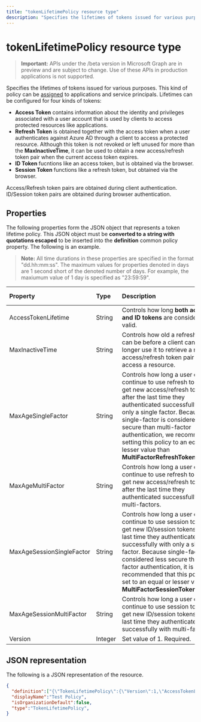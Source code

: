 ```yaml
---
title: "tokenLifetimePolicy resource type"
description: "Specifies the lifetimes of tokens issued for various purposes"
---
```


# tokenLifetimePolicy resource type

> **Important:** APIs under the /beta version in Microsoft Graph are in preview and are subject to change. Use of these APIs in production applications is not supported.

Specifies the lifetimes of tokens issued for various purposes. This kind of policy can be [assigned](../api/policy-assign.md) to applications and service principals. Lifetimes can be configured for four kinds of tokens: 

- **Access Token** contains information about the identity and privileges associated with a user account that is used by clients to access protected resources like applications.
- **Refresh Token** is obtained together with the access token when a user authenticates against Azure AD through a client to access a protected resource. Although this token is not revoked or left unused for more than the **MaxInactiveTime**, it can be used to obtain a new access/refresh token pair when the current access token expires.
- **ID Token** fucntions like an access token, but is obtained via the browser.
- **Session Token** functions like a refresh token, but obtained via the browser.

Access/Refresh token pairs are obtained during client authentication. ID/Session token pairs are obtained during browser authentication.

## Properties
The following properties form the JSON object that represents a token lifetime policy. This JSON object must be **converted to a string with quotations escaped** to be inserted into the **definition** common policy property. The following is an example.

>**Note:** All time durations in these properties are specified in the format "dd.hh:mm:ss". The maximum values for properties denoted in days are 1 second short of the denoted number of days. For example, the maxiumum value of 1 day is specified as "23:59:59".

| Property	   | Type	|Description| Min Value | Max Value | Default Value|
|:---------------|:--------|:----------|:--------|:--------|:----|
|AccessTokenLifetime|String|Controls how long **both access and ID tokens** are considered valid.|10 minutes|1 day|1 hour|
|MaxInactiveTime|String|Controls how old a refresh token can be before a client can no longer use it to retrieve a new access/refresh token pair to access a resource.|10 minutes|90 days|14 days|
|MaxAgeSingleFactor|String|Controls how long a user can continue to use refresh tokens to get new access/refresh token pairs after the last time they authenticated successfully with only a single factor. Because single-factor is considered less secure than multi-factor authentication, we recommend setting this policy to an equal or lesser value than **MultiFactorRefreshTokenMaxAge**.|10 minutes|until-revoked|365 days or until-revoked|
|MaxAgeMultiFactor|String|Controls how long a user can continue to use refresh tokens to get new access/refresh token pairs after the last time they authenticated successfully with multi-factors.|10 minutes|until-revoked|365 days or until-revoked|
|MaxAgeSessionSingleFactor|String|Controls how long a user can continue to use session tokens to get new ID/session tokens after the last time they authenticated successfully with only a single factor. Because single-factor is considered less secure than multi-factor authentication, it is recommended that this policy is set to an equal or lesser value than **MultiFactorSessionTokenMaxAge**.|10 minutes|until-revoked|365 or until-revoked|
|MaxAgeSessionMultiFactor|String|Controls how long a user can continue to use session tokens to get new ID/session tokens after the last time they authenticated successfully with multi-factors.|10 minutes|until-revoked|365 or until-revoked|
|Version|Integer|Set value of 1. Required.|None|None|None|

## JSON representation
The following is a JSON representation of the resource.

```json
{
  "definition":["{\"TokenLifetimePolicy\":{\"Version\":1,\"AccessTokenLifetime\":\"8:00:00\",\"MaxInactiveTime\":\"20:00:00\",}}"],
  "displayName":"Test Policy",
  "isOrganizationDefault":false,
  "type":"TokenLifetimePolicy",
}
```
